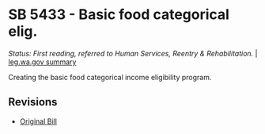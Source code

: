 # SB 5433 - Basic food categorical elig.
*Status: First reading, referred to Human Services, Reentry & Rehabilitation.* | [leg.wa.gov summary](https://app.leg.wa.gov/billsummary?BillNumber=5433&Year=2021)

Creating the basic food categorical income eligibility program.

## Revisions
* [Original Bill](1/)